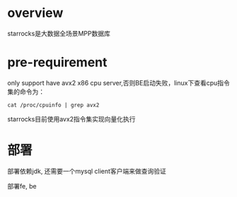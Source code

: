 # overview
starrocks是大数据全场景MPP数据库

# pre-requirement
only support have avx2 x86 cpu server,否则BE启动失败，linux下查看cpu指令集的命令为：

`cat /proc/cpuinfo | grep avx2`

starrocks目前使用avx2指令集实现向量化执行

# 部署
部署依赖jdk, 还需要一个mysql client客户端来做查询验证

部署fe, be